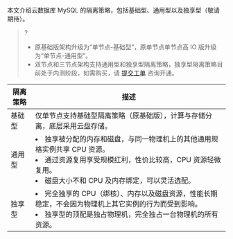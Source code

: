 
本文介绍云数据库 MySQL 的隔离策略，包括基础型、通用型以及独享型（敬请期待）。

>?
>- 原基础版架构升级为“单节点-基础型”，原单节点单节点高 IO 版升级为“单节点-通用型”。
>- 双节点和三节点架构支持通用型和独享型隔离策略，独享型隔离策略目前处于内测阶段，如需购买，请 [提交工单](https://console.cloud.tencent.com/workorder/category) 咨询开通。

| 隔离策略 | 描述                                                         |
| -------- | ------------------------------------------------------------ |
| 基础型   | 仅单节点支持基础型隔离策略（原基础版），计算与存储分离，底层采用云盘存储。 |
| 通用型   | <li>独享被分配的内存和磁盘，与同一物理机上的其他通用规格实例共享 CPU 资源。 <li>通过资源复用享受规模红利，性价比较高，CPU 资源轻微复用。 <li>磁盘大小不和 CPU 及内存绑定，可以灵活选配。 |
| 独享型   | <li>完全独享的 CPU（绑核）、内存以及磁盘资源，性能长期稳定，不会因为物理机上其它实例的行为而受到影响。  <li>独享型的顶配是独占物理机，完全独占一台物理机的所有资源。 |
